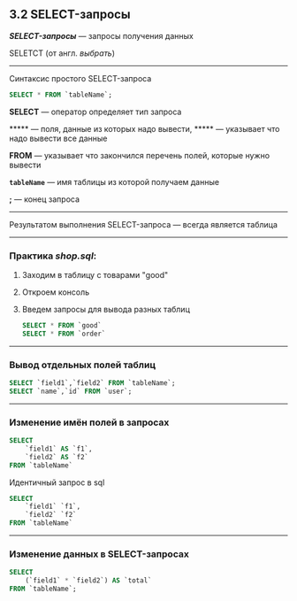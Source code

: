 ## 3.2 SELECT-запросы

***SELECT-запросы*** — запросы получения данных

SELETCT (от англ. *выбрать*)

------

Синтаксис простого SELECT-запроса

```sql
SELECT * FROM `tableName`;
```

**SELECT** — оператор определяет тип запроса

***** — поля, данные из которых надо вывести, ***** — указывает что надо вывести все данные

**FROM** — указывает что закончился перечень полей, которые нужно вывести 

**`tableName`** — имя таблицы из которой получаем данные

**;** — конец запроса

------

Результатом выполнения SELECT-запроса — всегда является  таблица

------

### Практика ***shop.sql***:

1. Заходим в таблицу с товарами "good"

2. Откроем консоль

3. Введем запросы для вывода разных таблиц

   ```sql
   SELECT * FROM `good`
   SELECT * FROM `order`
   ```

------

### Вывод отдельных полей таблиц

```sql
SELECT `field1`,`field2` FROM `tableName`;
SELECT `name`,`id` FROM `user`;
```

------

### Изменение имён полей в запросах

```sql
SELECT 
	`field1` AS `f1`,
	`field2` AS `f2`
FROM `tableName`
```

Идентичный запрос в sql

```sql
SELECT
	`field1` `f1`,
	`field2` `f2`
FROM `tableName`
```

------

### Изменение данных в SELECT-запросах

```SQL
SELECT 
	(`field1` * `field2`) AS `total`
FROM `tableName`;
```

